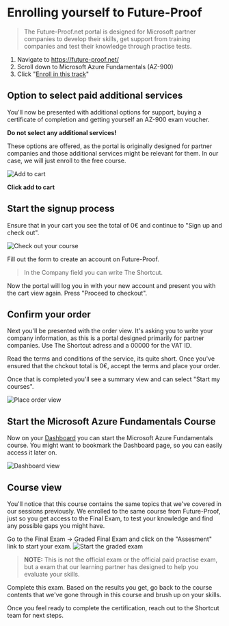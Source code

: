 
# Enrolling yourself to Future-Proof

>The Future-Proof.net portal is designed for Microsoft partner companies to develop their skills, get support from training companies and test their knowledge through practise tests.

1. Navigate to https://future-proof.net/
1. Scroll down to Microsoft Azure Fundamentals (AZ-900)
1. Click "[Enroll in this track](https://future-proof.net/microsoft-azure-fundamentals/enroll/)"

## Option to select paid additional services

You'll now be presented with additional options for support, buying a certificate of completion and getting yourself an AZ-900 exam voucher.

**Do not select any additional services!**

These options are offered, as the portal is originally designed for partner companies and those additional services might be relevant for them. In our case, we will just enroll to the free course.

![Add to cart](images/addtoCart.png)

**Click add to cart**

## Start the signup process

Ensure that in your cart you see the total of 0€ and continue to "Sign up and check out".

![Check out your course](images/checkout.png)

Fill out the form to create an account on Future-Proof.
> In the Company field you can write The Shortcut.

Now the portal will log you in with your new account and present you with the cart view again. Press "Proceed to checkout".

## Confirm your order

Next you'll be presented with the order view. It's asking you to write your company information, as this is a portal designed primarily for partner companies. Use The Shortcut adress and a 00000 for the VAT ID.

Read the terms and conditions of the service, its quite short. Once you've ensured that the chckout total is 0€, accept the terms and place your order.

Once that is completed you'll see a summary view and can select "Start my courses".

![Place order view](images/placeOrder.png)

## Start the Microsoft Azure Fundamentals Course

Now on your [Dashboard](https://training.future-proof.net/dashboard) you can start the Microsoft Azure Fundamentals course. You might want to bookmark the Dashboard page, so you can easily access it later on.

![Dashboard view](images/viewCourse.png)

## Course view

You'll notice that this course contains the same topics that we've covered in our sessions previously. We enrolled to the same course from Future-Proof, just so you get access to the Final Exam, to test your knowledge and find any possible gaps you might have.

Go to the Final Exam -> Graded Final Exam and click on the "Assesment" link to start your exam. 
![Start the graded exam](images/startExam.png)

>**NOTE:** This is not the official exam or the official paid practise exam, but a exam that our learning partner has designed to help you evaluate your skills.

Complete this exam. Based on the results you get, go back to the course contents that we've gone through in this course and brush up on your skills.

Once you feel ready to complete the certification, reach out to the Shortcut team for next steps.

